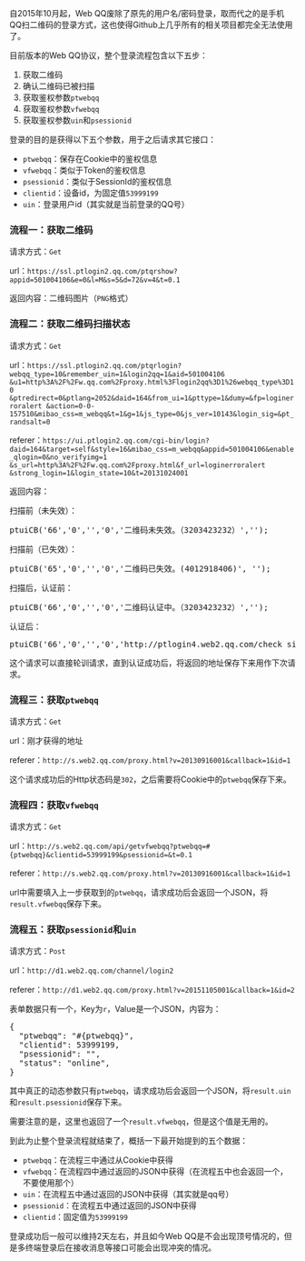 自2015年10月起，Web QQ废除了原先的用户名/密码登录，取而代之的是手机QQ扫二维码的登录方式，这也使得Github上几乎所有的相关项目都完全无法使用了。

目前版本的Web QQ协议，整个登录流程包含以下五步：

1.  获取二维码
2.  确认二维码已被扫描
3.  获取鉴权参数`ptwebqq`
4.  获取鉴权参数`vfwebqq`
5.  获取鉴权参数`uin`和`psessionid`

登录的目的是获得以下五个参数，用于之后请求其它接口：

*   `ptwebqq`：保存在Cookie中的鉴权信息
*   `vfwebqq`：类似于Token的鉴权信息
*   `psessionid`：类似于SessionId的鉴权信息
*   `clientid`：设备id，为固定值`53999199`
*   `uin`：登录用户id（其实就是当前登录的QQ号）

### 流程一：获取二维码

请求方式：`Get`

url：`https://ssl.ptlogin2.qq.com/ptqrshow?appid=501004106&e=0&l=M&s=5&d=72&v=4&t=0.1`

返回内容：二维码图片（`PNG`格式）

### 流程二：获取二维码扫描状态

请求方式：`Get`

url：`https://ssl.ptlogin2.qq.com/ptqrlogin?webqq_type=10&remember_uin=1&login2qq=1&aid=501004106 &u1=http%3A%2F%2Fw.qq.com%2Fproxy.html%3Flogin2qq%3D1%26webqq_type%3D10 &ptredirect=0&ptlang=2052&daid=164&from_ui=1&pttype=1&dumy=&fp=loginerroralert &action=0-0-157510&mibao_css=m_webqq&t=1&g=1&js_type=0&js_ver=10143&login_sig=&pt_randsalt=0`

referer：`https://ui.ptlogin2.qq.com/cgi-bin/login?daid=164&target=self&style=16&mibao_css=m_webqq&appid=501004106&enable_qlogin=0&no_verifyimg=1 &s_url=http%3A%2F%2Fw.qq.com%2Fproxy.html&f_url=loginerroralert &strong_login=1&login_state=10&t=20131024001`

返回内容：

扫描前（未失效）：
<pre>ptuiCB('66','0','','0','二维码未失效。（3203423232）','');</pre>

扫描前（已失效）：
<pre>ptuiCB('65','0','','0','二维码已失效。(4012918406)', '');</pre>

扫描后，认证前：
<pre>ptuiCB('66','0','','0','二维码认证中。（3203423232）','');</pre>

认证后：
<pre>ptuiCB('66','0','','0','http://ptlogin4.web2.qq.com/check_sig?xxxxxx','');</pre>

这个请求可以直接轮训请求，直到认证成功后，将返回的地址保存下来用作下次请求。

### 流程三：获取`ptwebqq`

请求方式：`Get`

url：刚才获得的地址

referer：`http://s.web2.qq.com/proxy.html?v=20130916001&callback=1&id=1`

这个请求成功后的Http状态码是`302`，之后需要将Cookie中的`ptwebqq`保存下来。

### 流程四：获取`vfwebqq`

请求方式：`Get`

url：`http://s.web2.qq.com/api/getvfwebqq?ptwebqq=#{ptwebqq}&clientid=53999199&psessionid=&t=0.1`

referer：`http://s.web2.qq.com/proxy.html?v=20130916001&callback=1&id=1`

url中需要填入上一步获取到的`ptwebqq`，请求成功后会返回一个JSON，将`result.vfwebqq`保存下来。

### 流程五：获取`psessionid`和`uin`

请求方式：`Post`

url：`http://d1.web2.qq.com/channel/login2`

referer：`http://d1.web2.qq.com/proxy.html?v=20151105001&callback=1&id=2`

表单数据只有一个，Key为`r`，Value是一个JSON，内容为：
<pre>{
  "ptwebqq": "#{ptwebqq}",
  "clientid": 53999199,
  "psessionid": "",
  "status": "online",
}</pre>

其中真正的动态参数只有`ptwebqq`，请求成功后会返回一个JSON，将`result.uin`和`result.psessionid`保存下来。

需要注意的是，这里也返回了一个`result.vfwebqq`，但是这个值是无用的。

到此为止整个登录流程就结束了，概括一下最开始提到的五个数据：

*   `ptwebqq`：在流程三中通过从Cookie中获得
*   `vfwebqq`：在流程四中通过返回的JSON中获得（在流程五中也会返回一个，不要使用那个）
*   `uin`：在流程五中通过返回的JSON中获得（其实就是qq号）
*   `psessionid`：在流程五中通过返回的JSON中获得
*   `clientid`：固定值为`53999199`

登录成功后一般可以维持2天左右，并且如今Web QQ是不会出现顶号情况的，但是多终端登录后在接收消息等接口可能会出现冲突的情况。